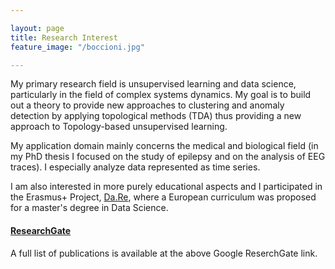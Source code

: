 ```yaml
---

layout: page
title: Research Interest
feature_image: "/boccioni.jpg"

---
```


<!--IMG.jpg-->

My primary research field is unsupervised learning and data science, particularly in the field of complex systems dynamics.
My goal is to build out a theory to provide new approaches to clustering and anomaly detection by applying topological methods (TDA) thus providing a
new approach to Topology-based unsupervised learning.

My application domain mainly concerns the medical and biological field (in my PhD thesis I focused on the study of epilepsy and on the analysis of EEG traces). I especially analyze data represented as time series.

I am also interested in more purely educational aspects and I participated in the Erasmus+ Project, [Da.Re](http://www.dare-project.eu), where a European curriculum was proposed for a master's degree in Data Science.









#### [ResearchGate](https://www.researchgate.net/profile/Marco_Piangerelli/research)

A full list of publications is available at the above Google ReserchGate link.
